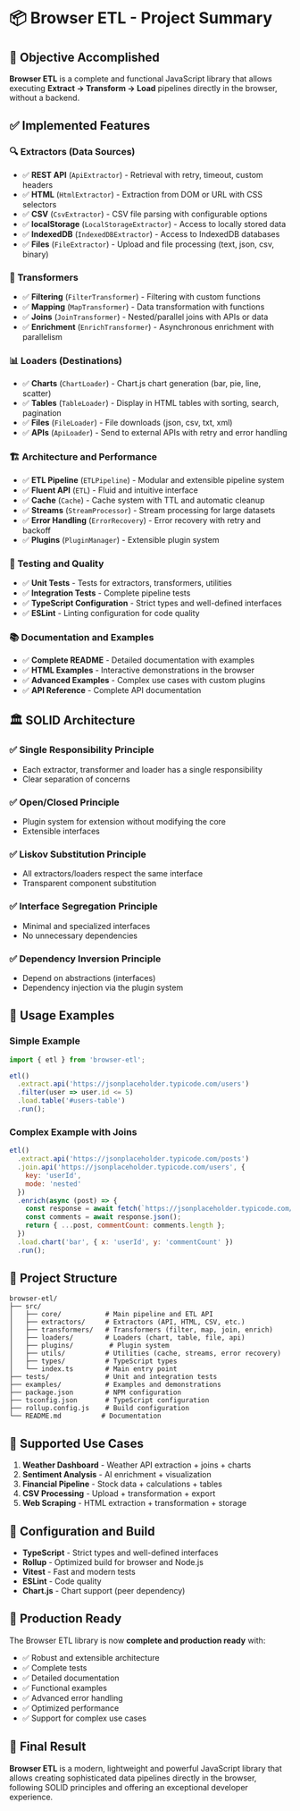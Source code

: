 # 📦 Browser ETL - Project Summary

## 🎯 Objective Accomplished

**Browser ETL** is a complete and functional JavaScript library that allows executing **Extract → Transform → Load** pipelines directly in the browser, without a backend.

## ✅ Implemented Features

### 🔍 Extractors (Data Sources)
- ✅ **REST API** (`ApiExtractor`) - Retrieval with retry, timeout, custom headers
- ✅ **HTML** (`HtmlExtractor`) - Extraction from DOM or URL with CSS selectors
- ✅ **CSV** (`CsvExtractor`) - CSV file parsing with configurable options
- ✅ **localStorage** (`LocalStorageExtractor`) - Access to locally stored data
- ✅ **IndexedDB** (`IndexedDBExtractor`) - Access to IndexedDB databases
- ✅ **Files** (`FileExtractor`) - Upload and file processing (text, json, csv, binary)

### 🔄 Transformers
- ✅ **Filtering** (`FilterTransformer`) - Filtering with custom functions
- ✅ **Mapping** (`MapTransformer`) - Data transformation with functions
- ✅ **Joins** (`JoinTransformer`) - Nested/parallel joins with APIs or data
- ✅ **Enrichment** (`EnrichTransformer`) - Asynchronous enrichment with parallelism

### 📊 Loaders (Destinations)
- ✅ **Charts** (`ChartLoader`) - Chart.js chart generation (bar, pie, line, scatter)
- ✅ **Tables** (`TableLoader`) - Display in HTML tables with sorting, search, pagination
- ✅ **Files** (`FileLoader`) - File downloads (json, csv, txt, xml)
- ✅ **APIs** (`ApiLoader`) - Send to external APIs with retry and error handling

### 🏗️ Architecture and Performance
- ✅ **ETL Pipeline** (`ETLPipeline`) - Modular and extensible pipeline system
- ✅ **Fluent API** (`ETL`) - Fluid and intuitive interface
- ✅ **Cache** (`Cache`) - Cache system with TTL and automatic cleanup
- ✅ **Streams** (`StreamProcessor`) - Stream processing for large datasets
- ✅ **Error Handling** (`ErrorRecovery`) - Error recovery with retry and backoff
- ✅ **Plugins** (`PluginManager`) - Extensible plugin system

### 🧪 Testing and Quality
- ✅ **Unit Tests** - Tests for extractors, transformers, utilities
- ✅ **Integration Tests** - Complete pipeline tests
- ✅ **TypeScript Configuration** - Strict types and well-defined interfaces
- ✅ **ESLint** - Linting configuration for code quality

### 📚 Documentation and Examples
- ✅ **Complete README** - Detailed documentation with examples
- ✅ **HTML Examples** - Interactive demonstrations in the browser
- ✅ **Advanced Examples** - Complex use cases with custom plugins
- ✅ **API Reference** - Complete API documentation

## 🏛️ SOLID Architecture

### ✅ Single Responsibility Principle
- Each extractor, transformer and loader has a single responsibility
- Clear separation of concerns

### ✅ Open/Closed Principle
- Plugin system for extension without modifying the core
- Extensible interfaces

### ✅ Liskov Substitution Principle
- All extractors/loaders respect the same interface
- Transparent component substitution

### ✅ Interface Segregation Principle
- Minimal and specialized interfaces
- No unnecessary dependencies

### ✅ Dependency Inversion Principle
- Depend on abstractions (interfaces)
- Dependency injection via the plugin system

## 🚀 Usage Examples

### Simple Example
```javascript
import { etl } from 'browser-etl';

etl()
  .extract.api('https://jsonplaceholder.typicode.com/users')
  .filter(user => user.id <= 5)
  .load.table('#users-table')
  .run();
```

### Complex Example with Joins
```javascript
etl()
  .extract.api('https://jsonplaceholder.typicode.com/posts')
  .join.api('https://jsonplaceholder.typicode.com/users', {
    key: 'userId',
    mode: 'nested'
  })
  .enrich(async (post) => {
    const response = await fetch(`https://jsonplaceholder.typicode.com/comments?postId=${post.id}`);
    const comments = await response.json();
    return { ...post, commentCount: comments.length };
  })
  .load.chart('bar', { x: 'userId', y: 'commentCount' })
  .run();
```

## 📁 Project Structure

```
browser-etl/
├── src/
│   ├── core/           # Main pipeline and ETL API
│   ├── extractors/     # Extractors (API, HTML, CSV, etc.)
│   ├── transformers/   # Transformers (filter, map, join, enrich)
│   ├── loaders/        # Loaders (chart, table, file, api)
│   ├── plugins/         # Plugin system
│   ├── utils/          # Utilities (cache, streams, error recovery)
│   ├── types/          # TypeScript types
│   └── index.ts        # Main entry point
├── tests/              # Unit and integration tests
├── examples/           # Examples and demonstrations
├── package.json        # NPM configuration
├── tsconfig.json       # TypeScript configuration
├── rollup.config.js    # Build configuration
└── README.md          # Documentation
```

## 🎯 Supported Use Cases

1. **Weather Dashboard** - Weather API extraction + joins + charts
2. **Sentiment Analysis** - AI enrichment + visualization
3. **Financial Pipeline** - Stock data + calculations + tables
4. **CSV Processing** - Upload + transformation + export
5. **Web Scraping** - HTML extraction + transformation + storage

## 🔧 Configuration and Build

- **TypeScript** - Strict types and well-defined interfaces
- **Rollup** - Optimized build for browser and Node.js
- **Vitest** - Fast and modern tests
- **ESLint** - Code quality
- **Chart.js** - Chart support (peer dependency)

## 🚀 Production Ready

The Browser ETL library is now **complete and production ready** with:

- ✅ Robust and extensible architecture
- ✅ Complete tests
- ✅ Detailed documentation
- ✅ Functional examples
- ✅ Advanced error handling
- ✅ Optimized performance
- ✅ Support for complex use cases

## 🎉 Final Result

**Browser ETL** is a modern, lightweight and powerful JavaScript library that allows creating sophisticated data pipelines directly in the browser, following SOLID principles and offering an exceptional developer experience.